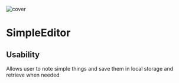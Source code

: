 ![cover](https://cotenfrontend.pl/img/cover.png)

# SimpleEditor

## Usability
Allows user to note simple things and save them in local storage and retrieve when needed
